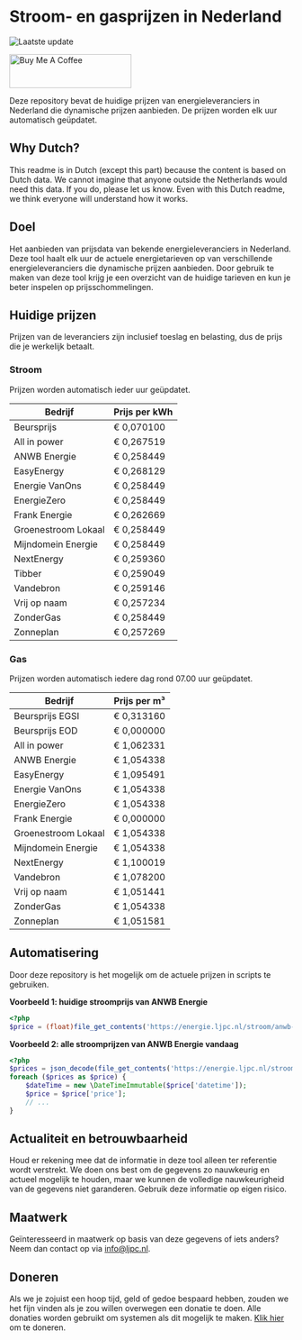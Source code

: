 # Stroom- en gasprijzen in Nederland

![Laatste update](https://img.shields.io/badge/laatste%20update-2023--09--06%2013%3A00%20CET-brightgreen)

<a href="https://www.buymeacoffee.com/Lars-" target="_blank"><img src="https://cdn.buymeacoffee.com/buttons/v2/default-orange.png" alt="Buy Me A Coffee" height="60" style="height: 60px !important;width: 217px !important;" ></a>

Deze repository bevat de huidige prijzen van energieleveranciers in Nederland die dynamische prijzen aanbieden. De prijzen worden elk uur automatisch geüpdatet.

## Why Dutch?

This readme is in Dutch (except this part) because the content is based on Dutch data. We cannot imagine that anyone outside the Netherlands would need this data. If you do, please let us know. Even with this Dutch readme, we think
everyone will understand how it works.

## Doel

Het aanbieden van prijsdata van bekende energieleveranciers in Nederland. Deze tool haalt elk uur de actuele energietarieven op van verschillende energieleveranciers die dynamische prijzen aanbieden. Door gebruik te maken van deze tool
krijg je een overzicht van de huidige tarieven en kun je beter inspelen op prijsschommelingen.

## Huidige prijzen

Prijzen van de leveranciers zijn inclusief toeslag en belasting, dus de prijs die je werkelijk betaalt.

### Stroom

Prijzen worden automatisch ieder uur geüpdatet.

 Bedrijf | Prijs per kWh 
---------|---------------
Beursprijs | € 0,070100
All in power | € 0,267519
ANWB Energie | € 0,258449
EasyEnergy | € 0,268129
Energie VanOns | € 0,258449
EnergieZero | € 0,258449
Frank Energie | € 0,262669
Groenestroom Lokaal | € 0,258449
Mijndomein Energie | € 0,258449
NextEnergy | € 0,259360
Tibber | € 0,259049
Vandebron | € 0,259146
Vrij op naam | € 0,257234
ZonderGas | € 0,258449
Zonneplan | € 0,257269


### Gas

Prijzen worden automatisch iedere dag rond 07.00 uur geüpdatet.

 Bedrijf | Prijs per m³ 
---------|--------------
Beursprijs EGSI | € 0,313160
Beursprijs EOD | € 0,000000
All in power | € 1,062331
ANWB Energie | € 1,054338
EasyEnergy | € 1,095491
Energie VanOns | € 1,054338
EnergieZero | € 1,054338
Frank Energie | € 0,000000
Groenestroom Lokaal | € 1,054338
Mijndomein Energie | € 1,054338
NextEnergy | € 1,100019
Vandebron | € 1,078200
Vrij op naam | € 1,051441
ZonderGas | € 1,054338
Zonneplan | € 1,051581


## Automatisering

Door deze repository is het mogelijk om de actuele prijzen in scripts te gebruiken.

**Voorbeeld 1: huidige stroomprijs van ANWB Energie**

```php
<?php
$price = (float)file_get_contents('https://energie.ljpc.nl/stroom/anwb-energie-nu.txt');

```

**Voorbeeld 2: alle stroomprijzen van ANWB Energie vandaag**

```php
<?php
$prices = json_decode(file_get_contents('https://energie.ljpc.nl/stroom/all-in-power-vandaag.json'),true);
foreach ($prices as $price) {
    $dateTime = new \DateTimeImmutable($price['datetime']);
    $price = $price['price'];
    // ...
}
```

## Actualiteit en betrouwbaarheid

Houd er rekening mee dat de informatie in deze tool alleen ter referentie wordt verstrekt. We doen ons best om de gegevens zo nauwkeurig en actueel mogelijk te houden, maar we kunnen de volledige nauwkeurigheid van de gegevens niet
garanderen. Gebruik deze informatie op eigen risico.

## Maatwerk

Geïnteresseerd in maatwerk op basis van deze gegevens of iets anders? Neem dan contact op
via [info@ljpc.nl](mailto:info@ljpc.nl?subject=Energie%20prijzen).

## Doneren

Als we je zojuist een hoop tijd, geld of gedoe bespaard hebben, zouden we het fijn vinden als je zou willen overwegen een
donatie te doen. Alle donaties worden gebruikt om systemen als dit mogelijk te
maken. [Klik hier](https://www.buymeacoffee.com/Lars-) om te doneren.
